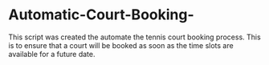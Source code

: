 # Automatic-Court-Booking-
This script was created the automate the tennis court booking process. This is to ensure that a court will be booked as soon as the time slots are available for a future date.
